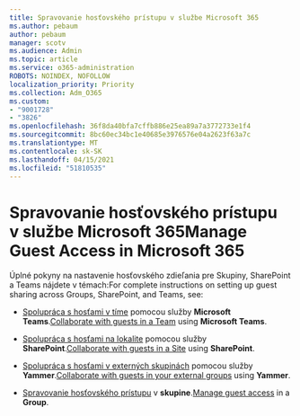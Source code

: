 ```yaml
---
title: Spravovanie hosťovského prístupu v službe Microsoft 365
ms.author: pebaum
author: pebaum
manager: scotv
ms.audience: Admin
ms.topic: article
ms.service: o365-administration
ROBOTS: NOINDEX, NOFOLLOW
localization_priority: Priority
ms.collection: Adm_O365
ms.custom:
- "9001728"
- "3826"
ms.openlocfilehash: 36f8da40bfa7cffb886e25ea89a7a3772733e1f4
ms.sourcegitcommit: 8bc60ec34bc1e40685e3976576e04a2623f63a7c
ms.translationtype: MT
ms.contentlocale: sk-SK
ms.lasthandoff: 04/15/2021
ms.locfileid: "51810535"
---
```

# <a name="manage-guest-access-in-microsoft-365"></a><span data-ttu-id="73575-102">Spravovanie hosťovského prístupu v službe Microsoft 365</span><span class="sxs-lookup"><span data-stu-id="73575-102">Manage Guest Access in Microsoft 365</span></span>

<span data-ttu-id="73575-103">Úplné pokyny na nastavenie hosťovského zdieľania pre Skupiny, SharePoint a Teams nájdete v témach:</span><span class="sxs-lookup"><span data-stu-id="73575-103">For complete instructions on setting up guest sharing across Groups, SharePoint, and Teams, see:</span></span> 

- <span data-ttu-id="73575-104">[Spolupráca s hosťami v tíme](https://docs.microsoft.com/microsoft-365/solutions/collaborate-as-team?view=o365-worldwide) pomocou služby **Microsoft Teams**.</span><span class="sxs-lookup"><span data-stu-id="73575-104">[Collaborate with guests in a Team](https://docs.microsoft.com/microsoft-365/solutions/collaborate-as-team?view=o365-worldwide) using **Microsoft Teams**.</span></span> 

- <span data-ttu-id="73575-105">[Spolupráca s hosťami na lokalite](https://docs.microsoft.com/microsoft-365/solutions/collaborate-in-site?view=o365-worldwide) pomocou služby **SharePoint**.</span><span class="sxs-lookup"><span data-stu-id="73575-105">[Collaborate with guests in a Site](https://docs.microsoft.com/microsoft-365/solutions/collaborate-in-site?view=o365-worldwide) using **SharePoint**.</span></span> 

- <span data-ttu-id="73575-106">[Spolupráca s hosťami v externých skupinách](https://docs.microsoft.com/yammer/work-with-external-users/create-and-manage-external-groups?redirectSourcePath=%252farticle%252f9ccd15ce-0efc-4dc1-81bc-4a424ab6f92a.aspx) pomocou služby **Yammer**.</span><span class="sxs-lookup"><span data-stu-id="73575-106">[Collaborate with guests in your external groups](https://docs.microsoft.com/yammer/work-with-external-users/create-and-manage-external-groups?redirectSourcePath=%252farticle%252f9ccd15ce-0efc-4dc1-81bc-4a424ab6f92a.aspx) using **Yammer**.</span></span> 

- <span data-ttu-id="73575-107">[Spravovanie hosťovského prístupu](https://docs.microsoft.com/microsoft-365/admin/create-groups/manage-guest-access-in-groups?view=o365-worldwide) v **skupine**.</span><span class="sxs-lookup"><span data-stu-id="73575-107">[Manage guest access](https://docs.microsoft.com/microsoft-365/admin/create-groups/manage-guest-access-in-groups?view=o365-worldwide) in a **Group**.</span></span>
